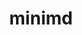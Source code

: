 ---
title: "minimd"
layout: cache
categories: [package, v0.18]
meta: {"versions": ["1.2"], "compilers": ["gcc@=7.3.1"], "oss": ["amzn2"], "platforms": ["linux"], "targets": ["aarch64", "graviton2", "x86_64_v3", "x86_64_v4"], "stacks": ["aws-ahug", "aws-ahug-aarch64"], "num_specs": 8, "num_specs_by_stack": {"aws-ahug-aarch64": 4, "aws-ahug": 4}}
spec_details: [{"hash": "ojpn3o4sn3jwx5w2wsniuyfbxdmxz6sw", "compiler": "gcc@=7.3.1", "versions": ["1.2"], "os": "amzn2", "platform": "linux", "target": "graviton2", "variants": [], "stacks": ["aws-ahug-aarch64"], "size": "-", "tarball": "https://binaries.spack.io/releases/v0.18/build_cache/linux-amzn2-graviton2/gcc-7.3.1/minimd-1.2/linux-amzn2-graviton2-gcc-7.3.1-minimd-1.2-ojpn3o4sn3jwx5w2wsniuyfbxdmxz6sw.spack"}, {"hash": "t56smijmalxsdkkqcbxvs2oalzrek2vv", "compiler": "gcc@=7.3.1", "versions": ["1.2"], "os": "amzn2", "platform": "linux", "target": "graviton2", "variants": [], "stacks": ["aws-ahug-aarch64"], "size": "-", "tarball": "https://binaries.spack.io/releases/v0.18/build_cache/linux-amzn2-graviton2/gcc-7.3.1/minimd-1.2/linux-amzn2-graviton2-gcc-7.3.1-minimd-1.2-t56smijmalxsdkkqcbxvs2oalzrek2vv.spack"}, {"hash": "uvk26zrtmarfk3jqoizhda7euv64hdim", "compiler": "gcc@=7.3.1", "versions": ["1.2"], "os": "amzn2", "platform": "linux", "target": "x86_64_v3", "variants": [], "stacks": ["aws-ahug"], "size": "-", "tarball": "https://binaries.spack.io/releases/v0.18/build_cache/linux-amzn2-x86_64_v3/gcc-7.3.1/minimd-1.2/linux-amzn2-x86_64_v3-gcc-7.3.1-minimd-1.2-uvk26zrtmarfk3jqoizhda7euv64hdim.spack"}, {"hash": "6hlqvoeqnr53zp5ii4d7a2nl32t6yaub", "compiler": "gcc@=7.3.1", "versions": ["1.2"], "os": "amzn2", "platform": "linux", "target": "x86_64_v4", "variants": [], "stacks": ["aws-ahug"], "size": "-", "tarball": "https://binaries.spack.io/releases/v0.18/build_cache/linux-amzn2-x86_64_v4/gcc-7.3.1/minimd-1.2/linux-amzn2-x86_64_v4-gcc-7.3.1-minimd-1.2-6hlqvoeqnr53zp5ii4d7a2nl32t6yaub.spack"}, {"hash": "mxwmjbjkrjwpg5xjzpswkmjmljodrlzq", "compiler": "gcc@=7.3.1", "versions": ["1.2"], "os": "amzn2", "platform": "linux", "target": "aarch64", "variants": [], "stacks": ["aws-ahug-aarch64"], "size": "-", "tarball": "https://binaries.spack.io/releases/v0.18/build_cache/linux-amzn2-aarch64/gcc-7.3.1/minimd-1.2/linux-amzn2-aarch64-gcc-7.3.1-minimd-1.2-mxwmjbjkrjwpg5xjzpswkmjmljodrlzq.spack"}, {"hash": "3ghfyb4tcpfyuoy2bimilntd73ggh7ta", "compiler": "gcc@=7.3.1", "versions": ["1.2"], "os": "amzn2", "platform": "linux", "target": "aarch64", "variants": [], "stacks": ["aws-ahug-aarch64"], "size": "-", "tarball": "https://binaries.spack.io/releases/v0.18/build_cache/linux-amzn2-aarch64/gcc-7.3.1/minimd-1.2/linux-amzn2-aarch64-gcc-7.3.1-minimd-1.2-3ghfyb4tcpfyuoy2bimilntd73ggh7ta.spack"}, {"hash": "uq3dnnvuznk5mhr3hy4zqzkztqjyansx", "compiler": "gcc@=7.3.1", "versions": ["1.2"], "os": "amzn2", "platform": "linux", "target": "x86_64_v4", "variants": [], "stacks": ["aws-ahug"], "size": "-", "tarball": "https://binaries.spack.io/releases/v0.18/build_cache/linux-amzn2-x86_64_v4/gcc-7.3.1/minimd-1.2/linux-amzn2-x86_64_v4-gcc-7.3.1-minimd-1.2-uq3dnnvuznk5mhr3hy4zqzkztqjyansx.spack"}, {"hash": "qqscl7ihib7tet7xgxktsl4euur5ot2t", "compiler": "gcc@=7.3.1", "versions": ["1.2"], "os": "amzn2", "platform": "linux", "target": "x86_64_v3", "variants": [], "stacks": ["aws-ahug"], "size": "-", "tarball": "https://binaries.spack.io/releases/v0.18/build_cache/linux-amzn2-x86_64_v3/gcc-7.3.1/minimd-1.2/linux-amzn2-x86_64_v3-gcc-7.3.1-minimd-1.2-qqscl7ihib7tet7xgxktsl4euur5ot2t.spack"}]
---